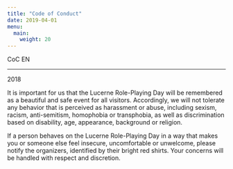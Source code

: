 ```yaml
---
title: "Code of Conduct"
date: 2019-04-01
menu:
  main:
    weight: 20
---
```


CoC EN

---

2018

It is important for us that the Lucerne Role-Playing Day will be remembered as a beautiful and safe event for all visitors. Accordingly, we will not tolerate any behavior that is perceived as harassment or abuse, including sexism, racism, anti-semitism, homophobia or transphobia, as well as discrimination based on disability, age, appearance, background or religion.

If a person behaves on the Lucerne Role-Playing Day in a way that makes you or someone else feel insecure, uncomfortable or unwelcome, please notify the organizers, identified by their bright red shirts. Your concerns will be handled with respect and discretion.
